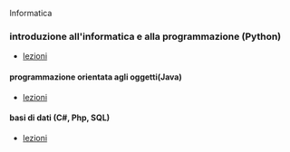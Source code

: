 Informatica

### introduzione all'informatica e alla programmazione (Python)
- [lezioni](http://albertoferrari.github.io/informatica/lezioni3/)

#### programmazione orientata agli oggetti(Java)
- [lezioni](http://albertoferrari.github.io/informatica/lezioni4/)

#### basi di dati (C#, Php, SQL)
- [lezioni](http://albertoferrari.github.io/informatica/lezioni5/)
